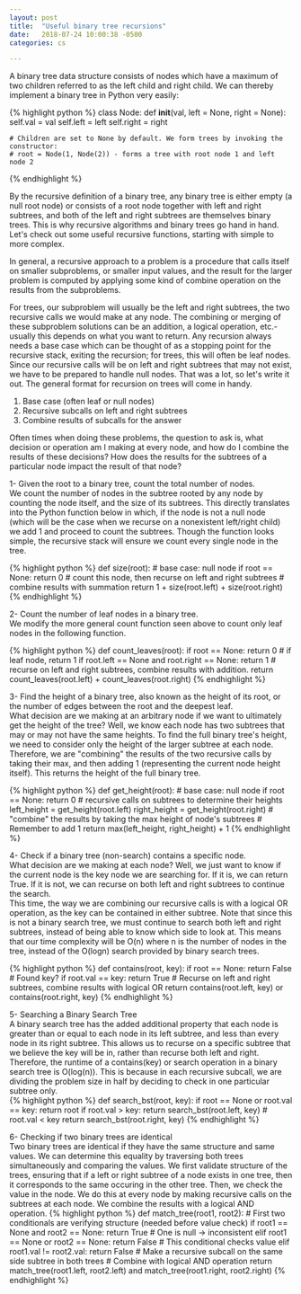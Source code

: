 ```yaml
---
layout: post
title:  "Useful binary tree recursions"
date:   2018-07-24 10:00:38 -0500
categories: cs

---
```

A binary tree data structure consists of nodes which have a maximum of two children referred to as the left child and right child. We can thereby implement a binary tree in Python very easily: 

{% highlight python %}
class Node: 
	def __init__(val, left = None, right = None): 
		self.val = val 
		self.left = left 
		self.right = right 

	# Children are set to None by default. We form trees by invoking the constructor: 
	# root = Node(1, Node(2)) - forms a tree with root node 1 and left node 2 
{% endhighlight %}

By the recursive definition of a binary tree, any binary tree is either empty (a null root node) or consists of a root node together with left and right subtrees, and both of the left and right subtrees are themselves binary trees. This is why recursive algorithms and binary trees go hand in hand. Let's check out some useful recursive functions, starting with simple to more complex.   

In general, a recursive approach to a problem is a procedure that calls itself on smaller subproblems, or smaller input values, and the result for the larger problem is computed by applying some kind of combine operation on the results from the subproblems.  

 For trees, our subproblem will usually be the left and right subtrees, the two recursive calls we would make at any node. The combining or merging of these subproblem solutions can be an addition, a logical operation, etc.- usually this depends on what you want to return. Any recursion always needs a base case which can be thought of as a stopping point for the recursive stack, exiting the recursion; for trees, this will often be leaf nodes. Since our recursive calls will be on left and right subtrees that may not exist, we have to be prepared to handle null nodes. That was a lot, so let's write it out. The general format for recursion on trees will come in handy. 

1. Base case (often leaf or null nodes)
2. Recursive subcalls on left and right subtrees 
3. Combine results of subcalls for the answer 

Often times when doing these problems, the question to ask is, what decision or operation am I making at every node, and how do I combine the results of these decisions? How does the results for the subtrees of a particular node impact the result of that node?

1- Given the root to a binary tree, count the total number of nodes.  
We count the number of nodes in the subtree rooted by any node by counting the node itself, and the size of its subtrees. This directly translates into the Python function below in which, if the node is not a null node (which will be the case when we recurse on a nonexistent left/right child) we add 1 and proceed to count the subtrees. Though the function looks simple, the recursive stack will ensure we count every single node in the tree.   

{% highlight python %}
def size(root): 
	# base case: null node 
	if root == None: 
		return 0 
	# count this node, then recurse on left and right subtrees
	# combine results with summation
	return 1 + size(root.left) + size(root.right)
{% endhighlight %}   


2- Count the number of leaf nodes in a binary tree.   
We modify the more general count function seen above to count only leaf nodes in the following function.    

{% highlight python %}
def count_leaves(root): 
	if root == None: 
		return 0 
	# if leaf node, return 1
	if root.left == None and root.right == None: 
		return 1
	# recurse on left and right subtrees, combine results with addition.
	return count_leaves(root.left) + count_leaves(root.right)
{% endhighlight %}   


3- Find the height of a binary tree, also known as the height of its root, or the number of edges between the root and the deepest leaf.   
What decision are we making at an arbitrary node if we want to ultimately get the height of the tree? Well, we know each node has two subtrees that may or may not have the same heights. To find the full binary tree's height, we need to consider only the height of the larger subtree at each node. Therefore, we are "combining" the results of the two recursive calls by taking their max, and then adding 1 (representing the current node height itself). This returns the height of the full binary tree.   

{% highlight python %}
def get_height(root):
	# base case: null node 
	if root == None: 
		return 0 
	# recursive calls on subtrees to determine their heights
	left_height = get_height(root.left)
	right_height = get_height(root.right)
	# "combine" the results by taking the max height of node's subtrees
	# Remember to add 1
	return max(left_height, right_height) + 1
{% endhighlight %}   

4- Check if a binary tree (non-search) contains a specific node.  
What decision are we making at each node? Well, we just want to know if the current node is the key node we are searching for. If it is, we can return True. If it is not, we can recurse on both left and right subtrees to continue the search.   
This time, the way we are combining our recursive calls is with a logical OR operation, as the key can be contained in either subtree. Note that since this is not a binary search tree, we must continue to search both left and right subtrees, instead of being able to know which side to look at. This means that our time complexity will be O(n) where n is the number of nodes in the tree, instead of the O(logn) search provided by binary search trees. 

{% highlight python %}
def contains(root, key): 
	if root == None: 
		return False 
	# Found key?
	if root.val == key: 
		return True 
	# Recurse on left and right subtrees, combine results with logical OR 
	return contains(root.left, key) or contains(root.right, key)
{% endhighlight %}   

5- Searching a Binary Search Tree  
A binary search tree has the added additional property that each node is greater than or equal to each node in its left subtree, and less than every node in its right subtree. This allows us to recurse on a specific subtree that we believe the key will be in, rather than recurse both left and right. Therefore, the runtime of a contains(key) or search operation in a binary search tree is O(log(n)). This is because in each recursive subcall, we are dividing the problem size in half by deciding to check in one particular subtree only.   
{% highlight python %}
def search_bst(root, key): 
	if root == None or root.val == key: 
		return root 
	if root.val > key: 
		return search_bst(root.left, key)
	# root.val < key
	return search_bst(root.right, key)
{% endhighlight %}   

6- Checking if two binary trees are identical  
Two binary trees are identical if they have the same structure and same values. We can determine this equality by traversing both trees simultaneously and comparing the values. We first validate structure of the trees, ensuring that if a left or right subtree of a node exists in one tree, then it corresponds to the same occuring in the other tree. Then, we check the value in the node. We do this at every node by making recursive calls on the subtrees at each node. We combine the results with a logical AND operation. 
{% highlight python %}
def match_tree(root1, root2): 
	# First two conditionals are verifying structure (needed before value check)
	if root1 == None and root2 == None: 
		return True 
	# One is null -> inconsistent 
	elif root1 == None or root2 == None: 
		return False
	# This conditional checks value 
	elif root1.val != root2.val: 
		return False
	# Make a recursive subcall on the same side subtree in both trees
	# Combine with logical AND operation 
	return match_tree(root1.left, root2.left) and match_tree(root1.right, root2.right)
{% endhighlight %}   
